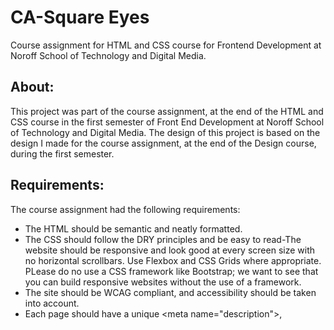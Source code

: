 # CA-Square Eyes
Course assignment for HTML and CSS course for Frontend Development at Noroff School of Technology and Digital Media.

## About:

This project was part of the course assignment, at the end of the HTML and CSS course in the first semester of Front End Development at Noroff School of Technology and Digital Media.
The design of this project is based on the design I made for the course assignment, at the end of the Design course, during the first semester.

## Requirements:
The course assignment had the following requirements:
  * The HTML should be semantic and neatly formatted.
  * The CSS should follow the DRY principles and be easy to read-The website should be responsive and look good at every screen size with no horizontal scrollbars. Use Flexbox and CSS Grids where appropriate. PLease do no use a CSS framework like Bootstrap; we want to see that you can build responsive websites without the use of a framework.
  * The site should be WCAG compliant, and accessibility should be taken into account.
  * Each page should have a unique \<meta name="description">, <title> and \<h1>.
  * You should not use copied code in your submission. All code submitted must be written by yourself, You may use external sources to show you how to achieve specific effects, which should be included in your report.

## Process:
I started by analizing each page and plan my approach how I want to structer it.
I ended up using a lot of grids within grids and flex within grids, since I found them to be very easy in term of making the website responsive.
Added alt text to every image for better accessibility.
Tried to make the links as clear as possible.

## Features
The page is deployed at Netlify : https://panidas-ca.netlify.app/

The page consists of 8 pages:
  * Home
  * Browse page
  * Movie detail page
  * Cart
  * Checkout
  * Checkout success
  * Contact page
  * About page

### Reflection:
Although we have learned a lot in class and self-study, it was a challenge to put all the knowledge together into actual coding. And with so many approch for the same result, it was pretty overwhelming at the first 2 pages. 

but I feel a lot smarter as I finished the last page and things didn't take as long anymore. I felt like codes were flying out of me.
Overall, I learned so much just by coding this one website!.

